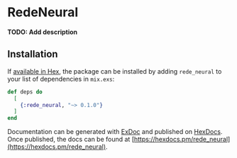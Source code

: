 # RedeNeural

**TODO: Add description**

## Installation

If [available in Hex](https://hex.pm/docs/publish), the package can be installed
by adding `rede_neural` to your list of dependencies in `mix.exs`:

```elixir
def deps do
  [
    {:rede_neural, "~> 0.1.0"}
  ]
end
```

Documentation can be generated with [ExDoc](https://github.com/elixir-lang/ex_doc)
and published on [HexDocs](https://hexdocs.pm). Once published, the docs can
be found at [https://hexdocs.pm/rede_neural](https://hexdocs.pm/rede_neural).

